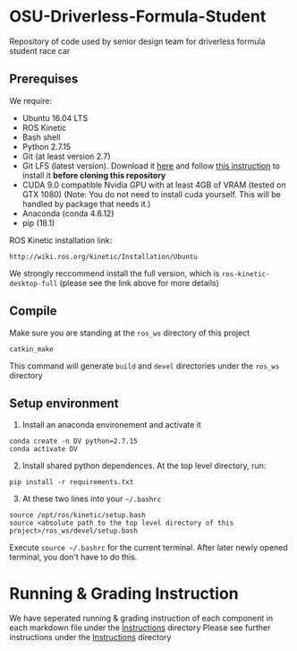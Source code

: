 # OSU-Driverless-Formula-Student
Repository of code used by senior design team for driverless formula student race car

## Prerequises

We require:
- Ubuntu 16.04 LTS
- ROS Kinetic
- Bash shell
- Python 2.7.15
- Git (at least version 2.7)
- Git LFS (latest version). Download it [here](https://git-lfs.github.com/) and follow [this instruction](https://help.github.com/en/articles/installing-git-large-file-storage) to install it **before cloning this repository**
- CUDA 9.0 compatible Nvidia GPU with at least 4GB of VRAM (tested on GTX 1080) (Note: You do not need to install cuda yourself. This will be handled by package that needs it.)
- Anaconda (conda 4.6.12)
- pip (18.1)


ROS Kinetic installation link:
```
http://wiki.ros.org/kinetic/Installation/Ubuntu
```
We strongly reccommend install the full version, which is `ros-kinetic-desktop-full` 
(please see the link above for more details)

## Compile

Make sure you are standing at the `ros_ws` directory of this project

```
catkin_make
```
This command will generate `build` and `devel` directories under the `ros_ws` directory

## Setup environment

1. Install an anaconda environement and activate it

```
conda create -n DV python=2.7.15
conda activate DV
```

2. Install shared python dependences. 
At the top level directory, run:

```
pip install -r requirements.txt
```

3. At these two lines into your `~/.bashrc` 
```
source /opt/ros/kinetic/setup.bash
source <absolute path to the top level directory of this project>/ros_ws/devel/setup.bash
```
Execute `source ~/.bashrc` for the current terminal. After later newly opened terminal, you don't have to do this.

# Running & Grading Instruction

We have seperated running & grading instruction of each component in each markdown file under the [Instructions](Instructions) directory
Please see further instructions under the [Instructions](Instructions) directory
